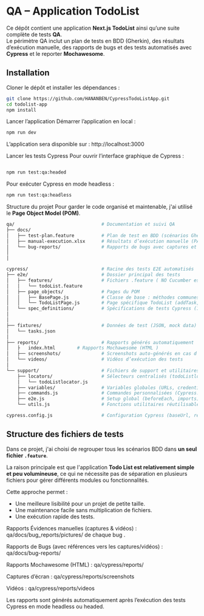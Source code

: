 # QA – Application TodoList

Ce dépôt contient une application **Next.js TodoList** ainsi qu’une suite complète de tests **QA**.  
Le périmètre QA inclut un plan de tests en BDD (Gherkin), des résultats d’exécution manuelle, des rapports de bugs et des tests automatisés avec **Cypress** et le reporter **Mochawesome**.

## Installation
Cloner le dépôt et installer les dépendances :

```bash
git clone https://github.com/HANANBEN/CypressTodoListApp.git
cd todolist-app
npm install

```
Lancer l’application
Démarrer l’application en local :
```bash
npm run dev
```
L’application sera disponible sur : http://localhost:3000

Lancer les tests Cypress
Pour ouvrir l’interface graphique de Cypress :

```bash

npm run test:qa:headed
```
Pour exécuter Cypress en mode headless :

```bash
npm run test:qa:headless
```


Structure du projet
Pour garder le code organisé et maintenable, j'ai utilisé le **Page Object Model (POM)**. 


```bash
qa/                                # Documentation et suivi QA
├── docs/                         
│   ├── test-plan.feature          # Plan de test en BDD (scénarios Gherkin)
│   ├── manual-execution.xlsx      # Résultats d’exécution manuelle (PASS/FAIL)
│   └── bug-reports/               # Rapports de bugs avec captures et détails
│       
│     

cypress/                           # Racine des tests E2E automatisés
├── e2e/                           # Dossier principal des tests
│   ├── features/                  # Fichiers .feature ( NO Cucumber est utilisé)
│   │   └── todoList.feature
│   ├── page_objects/              # Pages du POM
│   │   ├── BasePage.js            # Classe de base : méthodes communes (openPage, waitForElement)
│   │   └── TodoListPage.js        # Page spécifique TodoList (addTask, deleteTask, etc.)
│   └── spec_definitions/          # Spécifications de tests Cypress (1 fichier = 1 fonctionnalité)
│    
│
├── fixtures/                      # Données de test (JSON, mock data)
│   └── tasks.json
│
├── reports/                       # Rapports générés automatiquement
│   ├   index.html        # Rapports Mochawesome (HTML )
│   ├── screenshots/               # Screenshots auto-générés en cas d’échec
│   └── videos/                    # Vidéos d’exécution des tests
│
└── support/                       # Fichiers de support et utilitaires
    ├── locators/                  # Sélecteurs centralisés (todoListlocator.js)
    │   └── todoListlocator.js
    ├── variables/                 # Variables globales (URLs, credentials, etc.)
    ├── commands.js                # Commandes personnalisées (Cypress.Commands.add)
    ├── e2e.js                     # Setup global (beforeEach, imports)
    └── utils.js                   # Fonctions utilitaires réutilisables

cypress.config.js                  # Configuration Cypress (baseUrl, reporter, etc.)

 ```

## Structure des fichiers de tests

Dans ce projet, j'ai choisi de regrouper tous les scénarios BDD dans **un seul fichier `.feature`**.  

La raison principale est que l'application **Todo List est relativement simple et peu volumineuse**, ce qui ne nécessite pas de séparation en plusieurs fichiers pour gérer différents modules ou fonctionnalités.  

Cette approche permet :
- Une meilleure lisibilité pour un projet de petite taille.
- Une maintenance facile sans multiplication de fichiers.
- Une exécution rapide des tests.

Rapports
Évidences manuelles (captures & vidéos) :
qa/docs/bug_reports/pictures/  de chaque bug .

Rapports de Bugs (avec références vers les captures/vidéos) :
qa/docs/bug-reports/

Rapports Mochawesome (HTML) : qa/cypress/reports/

Captures d’écran : qa/cypress/reports/screenshots

Vidéos : qa/cypress/reports/videos

Les rapports sont générés automatiquement après l’exécution des tests Cypress en mode headless ou headed.